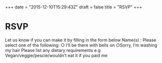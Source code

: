 +++
date = "2015-12-10T15:29:43Z"
draft = false
title = "RSVP"
+++

RSVP
===============
Let us know if  you can make it by filling in the form below                            Name(s) :  Please select one of  the following:  ○ I‘ll be there with bells on ○Sorry, I’m washing my hair     Please list any dietary requirements e.g Vegan/veggie/pescie/wouldn’t eat it if you paid me
